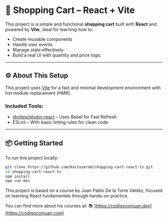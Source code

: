 # 🛒 Shopping Cart – React + Vite

This project is a simple and functional **shopping cart** built with **React** and powered by **Vite**, ideal for learning how to:

- Create reusable components
- Handle user events
- Manage state effectively
- Build a real UI with quantity and price logic

---

## ⚙️ About This Setup

This project uses [Vite](https://vitejs.dev/) for a fast and minimal development environment with hot module replacement (HMR).

### Included Tools:

- [@vitejs/plugin-react](https://github.com/vitejs/vite-plugin-react) – Uses Babel for Fast Refresh
- ESLint – With basic linting rules for clean code

---


## 📦 Getting Started

To run this project locally:

```bash
git clone https://github.com/Kaitozerob/shopping-cart-react-ts.git
cd shopping-cart-react-ts
npm install
npm run dev

```

This project is based on a course by Juan Pablo De la Torre Valdez, focused on learning React fundamentals through hands-on practice.

You can find more about his courses at:
📚 [https://codigoconjuan.dev](https://codigoconjuan.com)